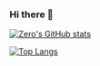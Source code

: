 ### Hi there 👋

[![Zero's GitHub stats](https://github-readme-stats.vercel.app/api?username=notnotzero&theme=bear)](https://github.com/anuraghazra/github-readme-stats)


[![Top Langs](https://github-readme-stats.vercel.app/api/top-langs/?username=notnotzero)](https://github.com/anuraghazra/github-readme-stats)
<!--
**notnotzero/notnotzero** is a ✨ _special_ ✨ repository because its `README.md` (this file) appears on your GitHub profile.

Here are some ideas to get you started:

- 🔭 I’m currently working on ...
- 🌱 I’m currently learning ...
- 👯 I’m looking to collaborate on ...
- 🤔 I’m looking for help with ...
- 💬 Ask me about ...
- 📫 How to reach me: ...
- 😄 Pronouns: ...
- ⚡ Fun fact: ...
-->

